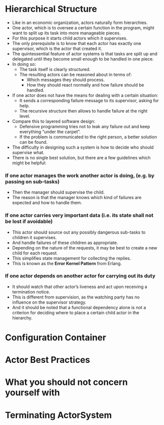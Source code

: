# Hierarchical Structure
- Like in an economic organization, actors naturally form hierarchies. 
- One actor, which is to oversee a certain function in the program, might want to split up its task into more manageable pieces. 
- For this purpose it starts child actors which it supervises. 
- The only prerequisite is to know that each actor has exactly one supervisor, which is the actor that created it.
- The quintessential feature of actor systems is that tasks are split up and delegated until they become small enough to be handled in one piece. 
- In doing so:
    - The task itself is clearly structured.
    - The resulting actors can be reasoned about in terms of:
        - Which messages they should process.
        - How they should react normally and how failure should be handled. 
- If one actor does not have the means for dealing with a certain situation:
    - It sends a corresponding failure message to its supervisor, asking for help. 
    - The recursive structure then allows to handle failure at the right level.
- Compare this to layered software design:
    - Defensive programming tries not to leak any failure out and keep everything “under the carpet”.
    - If the problem is communicated to the right person, a better solution can be found.
- The difficulty in designing such a system is how to decide who should supervise what. 
- There is no single best solution, but there are a few guidelines which might be helpful:

### If one actor manages the work another actor is doing, (e.g. by passing on sub-tasks)
- Then the manager should supervise the child. 
- The reason is that the manager knows which kind of failures are expected and how to handle them.

### If one actor carries very important data (i.e. its state shall not be lost if avoidable)
- This actor should source out any possibly dangerous sub-tasks to children it supervises.
- And handle failures of these children as appropriate. 
- Depending on the nature of the requests, it may be best to create a new child for each request.
- This simplifies state management for collecting the replies. 
- This is known as the **Error Kernel Pattern** from Erlang.

### If one actor depends on another actor for carrying out its duty
- It should watch that other actor’s liveness and act upon receiving a termination notice. 
- This is different from supervision, as the watching party has no influence on the supervisor strategy.
- And it should be noted that a functional dependency alone is not a criterion for deciding where to place a certain child actor in the hierarchy.

# Configuration Container


# Actor Best Practices


# What you should not concern yourself with


# Terminating ActorSystem


